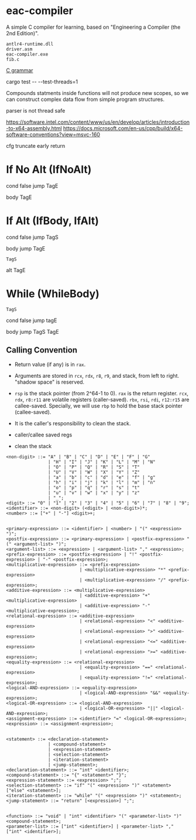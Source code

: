 # eac-compiler

A simple C compiler for learning, based on "Engineering a Compiler (the 2nd Edition)".

```
antlr4-runtime.dll
driver.asm
eac-compiler.exe
fib.c
```

[C grammar](https://github.com/antlr/grammars-v4)

cargo test -- --test-threads=1

Compounds statments inside functions will not produce new scopes, so we can construct complex data flow from simple program structures.

parser is not thread safe

https://software.intel.com/content/www/us/en/develop/articles/introduction-to-x64-assembly.html
https://docs.microsoft.com/en-us/cpp/build/x64-software-conventions?view=msvc-160

cfg truncate early return

# If No Alt (IfNoAlt)
cond
    false jump TagE

body
    TagE

# If Alt (IfBody, IfAlt)
cond
    false jump TagS

body
    jump TagE

    TagS
alt
    TagE

# While (WhileBody)
    TagS
cond
    false jump tagE

body
    jump TagS
    TagE

## Calling Convention

- Return value (if any) is in `rax`.
- Arguments are stored in `rcx`, `rdx`, `r8`, `r9`, and stack, from left to right. "shadow space" is reserved.
- `rsp` is the stack pointer (from 2^64-1 to 0). `rax` is the return register. `rcx`, `rdx`, `r8:r11` are volatile registers (caller-saved). `rbx`, `rsi`, `rdi`, `r12:r15` are callee-saved. Specially, we will use `rbp` to hold the base stack pointer (callee-saved).
- It is the caller's responsibility to clean the stack.

- caller/callee saved regs
- clean the stack

``` EBNF
<non-digit> ::= "A" | "B" | "C" | "D" | "E" | "F" | "G"
                | "H" | "I" | "J" | "K" | "L" | "M" | "N"
                | "O" | "P" | "Q" | "R" | "S" | "T"
                | "U" | "V" | "W" | "X" | "Y" | "Z"
                | "a" | "b" | "c" | "d" | "e" | "f" | "g"
                | "h" | "i" | "j" | "k" | "l" | "m" | "n"
                | "o" | "p" | "q" | "r" | "s" | "t"
                | "u" | "v" | "w" | "x" | "y" | "z"
                | "_";
<digit> ::= "0" | "1" | "2" | "3" | "4" | "5" | "6" | "7" | "8" | "9";
<identifier> ::= <non-digit> (<digit> | <non-digit>)*;
<number> ::= ["+" | "-"] <digit>+;


<primary-expression> ::= <identifier> | <number> | "(" <expression> ")";
<postfix-expression> ::= <primary-expression> | <postfix-expression> "(" <argument-list> ")";
<argument-list> ::= <expression> | <argument-list> "," <expression>;
<prefix-expression> ::= <postfix-expression> | "!" <postfix-expression> | "-" <postfix-expression>;
<multiplicative-expression> ::= <prefix-expression>
                            | <multiplicative-expression> "*" <prefix-expression>
                            | <multiplicative-expression> "/" <prefix-expression>;
<additive-expression> ::= <multiplicative-expression>
                            | <additive-expression> "+" <multiplicative-expression>
                            | <additive-expression> "-" <multiplicative-expression>;
<relational-expression> ::= <additive-expression>
                            | <relational-expression> "<" <additive-expression>
                            | <relational-expression> ">" <additive-expression>
                            | <relational-expression> "<=" <additive-expression>
                            | <relational-expression> ">=" <additive-expression>;
<equality-expression> ::= <relational-expression>
                            | <equality-expression> "==" <relational-expression>
                            | <equality-expression> "!=" <relational-expression>;
<logical-AND-expression> ::= <equality-expression>
                            | <logical-AND-expression> "&&" <equality-expression>;
<logical-OR-expression> ::= <logical-AND-expression>
                            | <logical-OR-expression> "||" <logical-AND-expression>;
<assignment-expression> ::= <identifier> "=" <logical-OR-expression>;
<expression> ::= <assignment-expression>;


<statement> ::= <declaration-statement>
                | <compound-statement>
                | <expression-statement>
                | <selection-statement>
                | <iteration-statement>
                | <jump-statement>;
<declaration-statement> ::= "int" <identifier>;
<compound-statement> ::= "{" <statement>* "}";
<expression-statement> ::= <expression> ";";
<selection-statement> ::= "if" "(" <expression> ")" <statement> ["else" <statement>];
<iteration-statement> ::= "while" "(" <expression> ")" <statement>;
<jump-statement> ::= "return" [<expression>] ";";


<function> ::= "void" | "int" <identifier> "(" <parameter-list> ")" <compound-statement>;
<parameter-list> ::= ["int" <identifier>] | <parameter-list> "," ["int" <identifier>];
```
